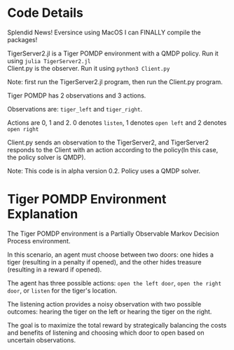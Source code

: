 # Code Details

Splendid News! Eversince using MacOS I can FINALLY compile the packages!

TigerServer2.jl is a Tiger POMDP environment with a QMDP policy. Run it using `julia TigerServer2.jl`  
Client.py is the observer. Run it using `python3 Client.py`  

Note: first run the TigerServer2.jl program, then run the Client.py program.

Tiger POMDP has 2 observations and 3 actions. 

Observations are: `tiger_left` and `tiger_right`. 

Actions are 0, 1 and 2. 0 denotes `listen`, 1 denotes `open left` and 2 denotes `open right`

Client.py sends an observation to the TigerServer2, and TigerServer2 responds to the Client with an action according to the policy(In this case, the policy solver is QMDP).

Note: This code is in alpha version 0.2. Policy uses a QMDP solver. 


# Tiger POMDP Environment Explanation


The Tiger POMDP environment is a Partially Observable Markov Decision Process environment.   

In this scenario, an agent must choose between two doors: one hides a tiger (resulting in a penalty if opened), and the other hides treasure (resulting in a reward if opened).   

The agent has three possible actions: `open the left door`, `open the right door`, or `listen` for the tiger's location.  

The listening action provides a noisy observation with two possible outcomes: hearing the tiger on the left or hearing the tiger on the right. 

The goal is to maximize the total reward by strategically balancing the costs and benefits of listening and choosing which door to open based on uncertain observations.

